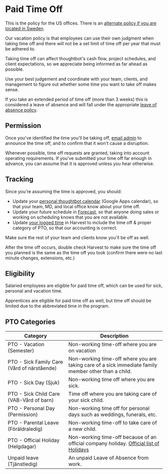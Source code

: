 # Paid Time Off

This is the policy for the US offices. There is an [alternate policy if you are
located in Sweden][stockholm].

Our vacation policy is that employees can use their own judgment when taking time off and there will not be a set limit of time off per year that must be adhered to.

Taking time off can affect thoughtbot's cash flow, project schedules, and client expectations, so we appreciate being informed as far ahead as possible.

Use your best judgement and coordinate with your team, clients, and management to figure out whether some time you want to take off makes sense.

If you take an extended period of time off (more than 3 weeks) this is considered a leave of absence and will fall under the appropriate [leave of absence policy][leave-of-absence].

## Permission

Once you've identified the time you'll be taking off, [email admin][admin-email] to announce the time off, and to confirm that it won't cause a disruption.

Whenever possible, time off requests are granted, taking into account operating requirements. If you've submitted your time off far enough in advance, you can assume that it is approved unless you hear otherwise.

## Tracking

Since you're assuming the time is approved, you should:

* Update your [personal thoughtbot calendar][thoughtbot-calendar] (Google Apps calendar), so that your team, MD, and local office know about your time off.
* Update your future schedule in [Forecast][forecast-thoughtbot], so that anyone doing sales or working on scheduling knows that you are not available.
* Update [your logged time][harvest-schedule] in Harvest to include the time off & proper category of PTO, so that our accounting is correct.

Make sure the rest of your team and clients know you'll be off as well.

After the time off occurs, double check Harvest to make sure the time off you planned is the same as the time off you took (confirm there were no last minute changes, extensions, etc.)

## Eligibility

Salaried employees are eligible for paid time off, which can be used for sick, personal and vacation time.

Apprentices are eligible for paid time off as well, but time off should be limited due to the abbreviated time in the program.

## PTO Categories

|Category|Description|
|--------|-----------|
|PTO - Vacation (Semester) | Non-working time-off where you are on vacation|
|PTO - Sick Family Care (Vård of närstående) | Non-working time-off where you are taking care of a sick immediate family member other than a child.|
|PTO - Sick Day (Sjuk) | Non-working time off where you are sick.|
|PTO - Sick Child Care (VAB-Vård of barn) | Time off where you are taking care of your sick child.|
|PTO - Personal Day (Permission) | Non-working time off for personal days such as weddings, funerals, etc.|
|PTO - Parental Leave (Föräldraledig) | Non-working time-off to take care of a new child.|
|PTO - Official Holiday (Helgdagar) | Non-working time-off because of an official company holiday. [Official list of Holidays][holiday-list]|
|Unpaid leave (Tjänstledig) | An unpaid Leave of Absence from work.|

[harvest-schedule]: https://thoughtbot.harvestapp.com/time
[admin-email]: mailto:admin@thoughtbot.com
[thoughtbot-calendar]: http://calendar.thoughtbot.com/
[leave-of-absence]: work-leave.md
[holiday-list]: ../policies/holidays.md
[stockholm]: paid-time-off-se.md
[forecast-thoughtbot]: https://forecastapp.com/89123/schedule/team